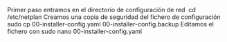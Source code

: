 Primer paso entramos en el directorio de configuración de red 
cd /etc/netplan
Creamos una copia de seguridad del fichero de configuración 
sudo cp 00-installer-config.yaml 00-installer-config.backup
Editamos el fichero con
sudo nano 00-installer-config.yaml
